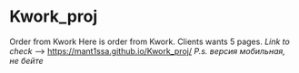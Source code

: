 # Kwork_proj
Order from Kwork
Here is order from Kwork. Clients wants 5 pages.
*Link to check* --> https://mant1ssa.github.io/Kwork_proj/
*P.s. версия мобильная, не бейте*
